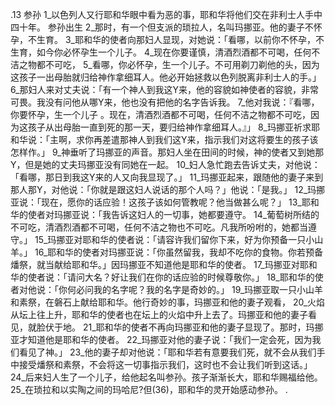 .13 
参孙 
1_以色列人又行耶和华眼中看为恶的事，耶和华将他们交在非利士人手中四十年。 
参孙出生 
2_那时，有一个但支派的琐拉人，名叫玛挪亚。他的妻子不怀孕，不生育。 3_耶和华的使者向那妇人显现，对她说：「看哪，以前你不怀孕，不生育，如今你必怀孕生一个儿子。 4_现在你要谨慎，清酒烈酒都不可喝，任何不洁之物都不可吃， 5_看哪，你必怀孕，生一个儿子。不可用剃刀剃他的头，因为这孩子一出母胎就归给神作拿细耳人。他必开始拯救以色列脱离非利士人的手。」 6_那妇人来对丈夫说：「有一个神人到我这Y来，他的容貌如神使者的容貌，非常可畏。我没有问他从哪Y来，他也没有把他的名字告诉我。 7_他对我说：『看哪，你要怀孕，生一个儿子 。现在，清酒烈酒都不可喝，任何不洁之物都不可吃，因为这孩子从出母胎一直到死的那一天，要归给神作拿细耳人。』」 
8_玛挪亚祈求耶和华说：「主啊，求你再差遣那神人到我们这Y来，指示我们对这将要生的孩子该怎样作。」 9_神垂听了玛挪亚的声音。那妇人坐在田间的时候，神的使者又到她那Y，但是她的丈夫玛挪亚没有同她在一起。 10_妇人急忙跑去告诉丈夫，对他说：「看哪，那日到我这Y来的人又向我显现了。」 11_玛挪亚起来，跟随他的妻子来到那人那Y，对他说：「你就是跟这妇人说话的那个人吗？」他说：「是我。」 12_玛挪亚说：「现在，愿你的话应验！这孩子该如何管教呢？他当做甚么呢？」 13_耶和华的使者对玛挪亚说：「我告诉这妇人的一切事，她都要遵守。 14_葡萄树所结的不可吃，清酒烈酒都不可喝，任何不洁之物也不可吃。凡我所吩咐的，她都当遵守。」 
15_玛挪亚对耶和华的使者说：「请容许我们留你下来，好为你预备一只小山羊。」 16_耶和华的使者对玛挪亚说：「你虽然留我，我却不吃你的食物。你若预备燔祭，就当献给耶和华。」因玛挪亚不知道他是耶和华的使者。 17_玛挪亚对耶和华的使者说：「请问大名？好让我们在你的话应验的时候尊敬你。」 18_耶和华的使者对他说：「你何必问我的名字呢？我的名字是奇妙的。」 19_玛挪亚取一只小山羊和素祭，在磐石上献给耶和华。他行奇妙的事，玛挪亚和他的妻子观看， 20_火焰从坛上往上升，耶和华的使者也在坛上的火焰中升上去了。玛挪亚和他的妻子看见，就脸伏于地。 
21_耶和华的使者不再向玛挪亚和他的妻子显现了。那时，玛挪亚才知道他是耶和华的使者。 22_玛挪亚对他的妻子说：「我们一定会死，因为我们看见了神。」 23_他的妻子却对他说：「耶和华若有意要我们死，就不会从我们手中接受燔祭和素祭，不会将这一切事指示我们，这时也不会让我们听到这话。」 24_后来妇人生了一个儿子，给他起名叫参孙。孩子渐渐长大，耶和华赐福给他。 25_在琐拉和以实陶之间的玛哈尼?但(36)，耶和华的灵开始感动参孙。 
  .